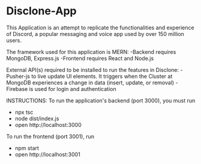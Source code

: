 # Disclone-App

This Application is an attempt to replicate the functionalities and experience of Discord, a popular messaging and voice app used by over 150 million users.

The framework used for this application is MERN:
-Backend requires MongoDB, Express.js
-Frontend requires React and Node.js

External API(s) required to be installed to run the features in Disclone:
-Pusher-js to live update UI elements. It triggers when the Cluster at MongoDB experiences a change in data (insert, update, or removal)
-Firebase is used for login and authentication

INSTRUCTIONS:
To run the application's backend (port 3000), you must run
  - npx tsc
  - node dist/index.js
  - open http://localhost:3000 

    
To run the frontend (port 3001), run 
  - npm start
  - open http://localhost:3001
